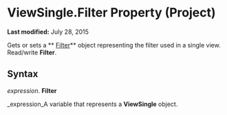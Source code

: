 
# ViewSingle.Filter Property (Project)

 **Last modified:** July 28, 2015

Gets or sets a  ** [Filter](abcd72a7-b86b-783e-16e0-f50a48b1fed2.md)** object representing the filter used in a single view. Read/write **Filter**.

## Syntax

 _expression_. **Filter**

 _expression_A variable that represents a  **ViewSingle** object.

